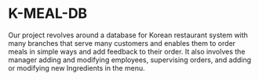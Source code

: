 # K-MEAL-DB
Our project revolves around a database for Korean restaurant system with many branches that serve many customers and enables them to order meals in simple ways and add feedback to their order. It also involves the manager adding and modifying employees, supervising orders, and adding or modifying new Ingredients in the menu.
